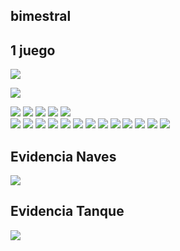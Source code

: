 ## bimestral

## 1 juego 

![](img/WhatsApp%20Image%202022-06-14%20at%209.05.15%20AM.jpeg)

![](img/Captura%20de%20pantalla%20de%202022-06-14%2009-38-31.png)

![](img/Captura%20de%20pantalla%20de%202022-06-14%2010-15-38.png)
![](img/1.png)
![](img/2.png)
![](img/3.png)
![](img/4.png)    
![](img/5.png)
![](img/6.png)
![](img/7.png)
![](img/8.png)
![](img/9.png)
![](img/10.png)
![](img/11.png)
![](img/13.png)
![](img/e14.png)
![](img/e15.png)
![](img/e16.png)
![](img/e17.png)
![](img/e18.png)


## Evidencia Naves 

![](img/naves_evi.png)

## Evidencia Tanque


![](img/tanque_evi.png)

